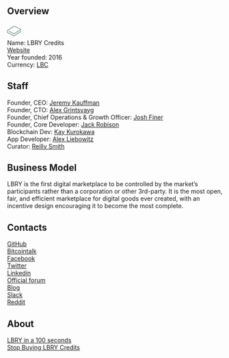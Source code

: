 ## Overview
![ logo](../projects/logo/lbry.png)  
Name: LBRY Credits    
[Website](https://lbry.io)  
Year founded: 2016  
Currency: [LBC](https://coinmarketcap.com/currencies/library-credit/)  
## Staff
Founder, CEO: [Jeremy Kauffman](../people/jeremy_kauffman.md)  
Founder, CTO: [Alex Grintsvayg](../people/alex_grintsvayg.md)  
Founder, Chief Operations & Growth Officer: [Josh Finer](../people/josh_finer.md)  
Founder, Core Developer: [Jack Robison](../people/jack_robison.md)  
Blockchain Dev: [Kay Kurokawa](../people/kay_kurokawa.md)  
App Developer: [Alex Liebowitz](../people/alex_liebowitz.md)  
Curator: [Reilly Smith](../people/reilly_smith.md)  
## Business Model
LBRY is the first digital marketplace to be controlled by the market’s participants rather than a corporation or other 3rd-party. It is the most open, fair, and efficient marketplace for digital goods ever created, with an incentive design encouraging it to become the most complete.  
## Contacts
[GitHub](https://github.com/lbryio/lbry)  
[Bitcointalk](https://bitcointalk.org/index.php?topic=1541268.0)   
[Facebook](https://www.facebook.com/lbryio/)  
[Twitter](https://twitter.com/lbryio?lang=en)  
[Linkedin]()   
[Official forum]()    
[Blog]()    
[Slack](http://slack.lbry.io)  
[Reddit](https://www.reddit.com/r/lbry/)  
## About
[LBRY in a 100 seconds](https://www.youtube.com/watch?v=DjouYBEkQPY)   
[Stop Buying LBRY Credits](https://steemit.com/lbry/@hipster/stop-buying-lbry-credits)

